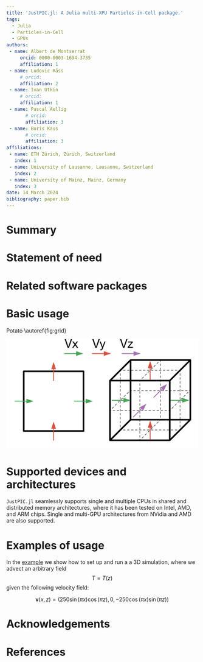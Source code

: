 ```yaml
---
title: 'JustPIC.jl: A Julia multi-XPU Particles-in-Cell package.'
tags:
  - Julia
  - Particles-in-Cell
  - GPUs
authors:
 - name: Albert de Montserrat
     orcid: 0000-0003-1694-3735 
     affiliation: 1
 - name: Ludovic Räss
     # orcid: 
     affiliation: 2
 - name: Ivan Utkin
     # orcid: 
     affiliation: 1
 - name: Pascal Aellig
       # orcid: 
       affiliation: 3
 - name: Boris Kaus
       # orcid: 
       affiliation: 3
affiliations:
 - name: ETH Zürich, Zürich, Switzerland
   index: 1
 - name: University of Lausanne, Lausanne, Switzerland
   index: 2
 - name: University of Mainz, Mainz, Germany
   index: 3
date: 14 March 2024
bibliography: paper.bib
---
```


# Summary

# Statement of need

# Related software packages

# Basic usage

Potato \autoref{fig:grid}

![Staggered velocity grids \label{fig:grid}](StaggeredVelocity.png)

# Supported devices and architectures

`JustPIC.jl` seamlessly supports single and multiple CPUs in shared and distributed memory architectures, where it has been tested on Intel, AMD, and ARM chips. Single and multi-GPU architectures from NVidia and AMD are also supported. 

# Examples of usage

In the [example](https://github.com/JuliaGeodynamics/JustPIC.jl/blob/main/docs/src/field_advection3D.md) we show how to set up and run a a 3D simulation, where we advect an arbitrary field $$T=T(z)$$ given the following velocity field:

$$ \mathbf{v}(x, z) = \left(250 \sin(\pi x)\cos(\pi z), 0, -250 \cos(\pi x) \sin(\pi z)\right) $$



<!-- In [`Tutorial_AlpineData.jl`](https://juliageodynamics.github.io/GeophysicalModelGenerator.jl/dev/man/Tutorial_AlpineData/), users learn how to load the topography of the region, import Moho data, load and visualise GPS vectors, import and plot earthquake locations, along with cross-sections through the model (\autoref{fig:alps}).

![Example of combined data of the Alps, which shows the GPS surface velocity (arrows), topography, earthquake locations (colored dots) and cross-sections through a recent anisotropic P-wave tomography model by [@Rappisi_VanderBeek_Faccenda_Morelli_Molinari_2022]. \label{fig:alps}](../src/assets/img/GMG_AlpineData.png){ width=90% } -->

# Acknowledgements

# References